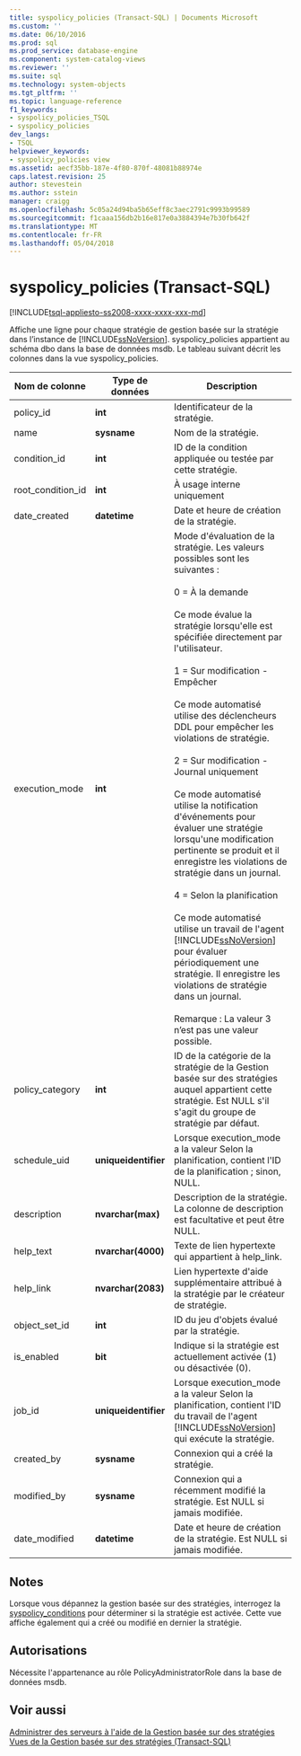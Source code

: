 ```yaml
---
title: syspolicy_policies (Transact-SQL) | Documents Microsoft
ms.custom: ''
ms.date: 06/10/2016
ms.prod: sql
ms.prod_service: database-engine
ms.component: system-catalog-views
ms.reviewer: ''
ms.suite: sql
ms.technology: system-objects
ms.tgt_pltfrm: ''
ms.topic: language-reference
f1_keywords:
- syspolicy_policies_TSQL
- syspolicy_policies
dev_langs:
- TSQL
helpviewer_keywords:
- syspolicy_policies view
ms.assetid: aecf35bb-187e-4f80-870f-48081b88974e
caps.latest.revision: 25
author: stevestein
ms.author: sstein
manager: craigg
ms.openlocfilehash: 5c05a24d94ba5b65eff8c3aec2791c9993b99589
ms.sourcegitcommit: f1caaa156db2b16e817e0a3884394e7b30fb642f
ms.translationtype: MT
ms.contentlocale: fr-FR
ms.lasthandoff: 05/04/2018
---
```

# <a name="syspolicypolicies-transact-sql"></a>syspolicy_policies (Transact-SQL)
[!INCLUDE[tsql-appliesto-ss2008-xxxx-xxxx-xxx-md](../../includes/tsql-appliesto-ss2008-xxxx-xxxx-xxx-md.md)]

  Affiche une ligne pour chaque stratégie de gestion basée sur la stratégie dans l’instance de [!INCLUDE[ssNoVersion](../../includes/ssnoversion-md.md)]. syspolicy_policies appartient au schéma dbo dans la base de données msdb. Le tableau suivant décrit les colonnes dans la vue syspolicy_policies.  
  
|Nom de colonne|Type de données| Description|  
|-----------------|---------------|-----------------|  
|policy_id|**int**|Identificateur de la stratégie.|  
|name|**sysname**|Nom de la stratégie.|  
|condition_id|**int**|ID de la condition appliquée ou testée par cette stratégie.|  
|root_condition_id|**int**|À usage interne uniquement|  
|date_created|**datetime**|Date et heure de création de la stratégie.|  
|execution_mode|**int**|Mode d'évaluation de la stratégie. Les valeurs possibles sont les suivantes :<br /><br /> 0 = À la demande<br /><br /> Ce mode évalue la stratégie lorsqu'elle est spécifiée directement par l'utilisateur.<br /><br /> 1 = Sur modification - Empêcher<br /><br /> Ce mode automatisé utilise des déclencheurs DDL pour empêcher les violations de stratégie.<br /><br /> 2 = Sur modification - Journal uniquement<br /><br /> Ce mode automatisé utilise la notification d'événements pour évaluer une stratégie lorsqu'une modification pertinente se produit et il enregistre les violations de stratégie dans un journal.<br /><br /> 4 = Selon la planification<br /><br /> Ce mode automatisé utilise un travail de l'agent [!INCLUDE[ssNoVersion](../../includes/ssnoversion-md.md)] pour évaluer périodiquement une stratégie. Il enregistre les violations de stratégie dans un journal.<br /><br /> Remarque : La valeur 3 n’est pas une valeur possible.|  
|policy_category|**int**|ID de la catégorie de la stratégie de la Gestion basée sur des stratégies auquel appartient cette stratégie. Est NULL s'il s'agit du groupe de stratégie par défaut.|  
|schedule_uid|**uniqueidentifier**|Lorsque execution_mode a la valeur Selon la planification, contient l'ID de la planification ; sinon, NULL.|  
|description|**nvarchar(max)**|Description de la stratégie. La colonne de description est facultative et peut être NULL.|  
|help_text|**nvarchar(4000)**|Texte de lien hypertexte qui appartient à help_link.|  
|help_link|**nvarchar(2083)**|Lien hypertexte d'aide supplémentaire attribué à la stratégie par le créateur de stratégie.|  
|object_set_id|**int**|ID du jeu d'objets évalué par la stratégie.|  
|is_enabled|**bit**|Indique si la stratégie est actuellement activée (1) ou désactivée (0).|  
|job_id|**uniqueidentifier**|Lorsque execution_mode a la valeur Selon la planification, contient l'ID du travail de l'agent [!INCLUDE[ssNoVersion](../../includes/ssnoversion-md.md)] qui exécute la stratégie.|  
|created_by|**sysname**|Connexion qui a créé la stratégie.|  
|modified_by|**sysname**|Connexion qui a récemment modifié la stratégie. Est NULL si jamais modifiée.|  
|date_modified|**datetime**|Date et heure de création de la stratégie. Est NULL si jamais modifiée.|  
  
## <a name="remarks"></a>Notes  
 Lorsque vous dépannez la gestion basée sur des stratégies, interrogez la [syspolicy_conditions](../../relational-databases/system-catalog-views/syspolicy-conditions-transact-sql.md) pour déterminer si la stratégie est activée. Cette vue affiche également qui a créé ou modifié en dernier la stratégie.  
  
## <a name="permissions"></a>Autorisations  
 Nécessite l'appartenance au rôle PolicyAdministratorRole dans la base de données msdb.  
  
## <a name="see-also"></a>Voir aussi  
 [Administrer des serveurs à l'aide de la Gestion basée sur des stratégies](../../relational-databases/policy-based-management/administer-servers-by-using-policy-based-management.md)   
 [Vues de la Gestion basée sur des stratégies &#40;Transact-SQL&#41;](../../relational-databases/system-catalog-views/policy-based-management-views-transact-sql.md)  
  
  
